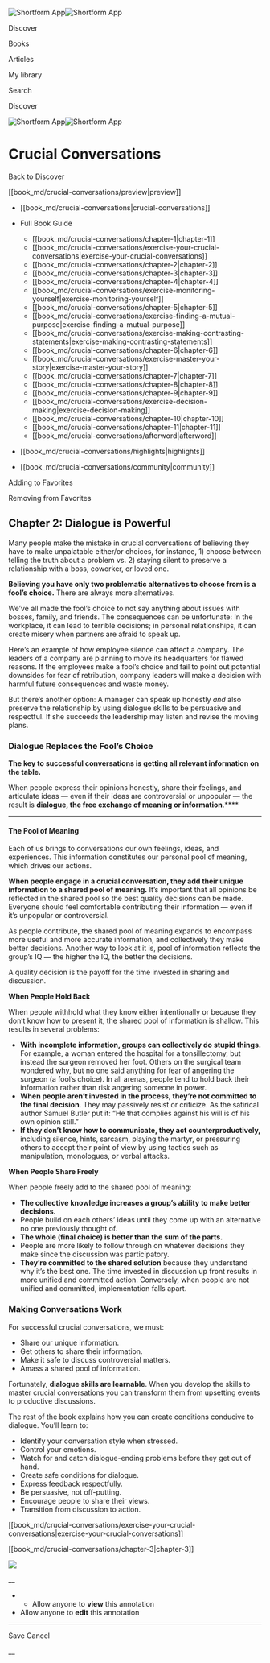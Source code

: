 ![Shortform App](/img/logo.36a2399e.svg)![Shortform App](/img/logo-dark.70c1b072.svg)

Discover

Books

Articles

My library

Search

Discover

![Shortform App](/img/logo.36a2399e.svg)![Shortform App](/img/logo-dark.70c1b072.svg)

# Crucial Conversations

Back to Discover

[[book_md/crucial-conversations/preview|preview]]

  * [[book_md/crucial-conversations|crucial-conversations]]
  * Full Book Guide

    * [[book_md/crucial-conversations/chapter-1|chapter-1]]
    * [[book_md/crucial-conversations/exercise-your-crucial-conversations|exercise-your-crucial-conversations]]
    * [[book_md/crucial-conversations/chapter-2|chapter-2]]
    * [[book_md/crucial-conversations/chapter-3|chapter-3]]
    * [[book_md/crucial-conversations/chapter-4|chapter-4]]
    * [[book_md/crucial-conversations/exercise-monitoring-yourself|exercise-monitoring-yourself]]
    * [[book_md/crucial-conversations/chapter-5|chapter-5]]
    * [[book_md/crucial-conversations/exercise-finding-a-mutual-purpose|exercise-finding-a-mutual-purpose]]
    * [[book_md/crucial-conversations/exercise-making-contrasting-statements|exercise-making-contrasting-statements]]
    * [[book_md/crucial-conversations/chapter-6|chapter-6]]
    * [[book_md/crucial-conversations/exercise-master-your-story|exercise-master-your-story]]
    * [[book_md/crucial-conversations/chapter-7|chapter-7]]
    * [[book_md/crucial-conversations/chapter-8|chapter-8]]
    * [[book_md/crucial-conversations/chapter-9|chapter-9]]
    * [[book_md/crucial-conversations/exercise-decision-making|exercise-decision-making]]
    * [[book_md/crucial-conversations/chapter-10|chapter-10]]
    * [[book_md/crucial-conversations/chapter-11|chapter-11]]
    * [[book_md/crucial-conversations/afterword|afterword]]
  * [[book_md/crucial-conversations/highlights|highlights]]
  * [[book_md/crucial-conversations/community|community]]



Adding to Favorites 

Removing from Favorites 

## Chapter 2: Dialogue is Powerful

Many people make the mistake in crucial conversations of believing they have to make unpalatable either/or choices, for instance, 1) choose between telling the truth about a problem vs. 2) staying silent to preserve a relationship with a boss, coworker, or loved one.

**Believing you have only two problematic alternatives to choose from is a fool’s choice.** There are always more alternatives.

We’ve all made the fool’s choice to not say anything about issues with bosses, family, and friends. The consequences can be unfortunate: In the workplace, it can lead to terrible decisions; in personal relationships, it can create misery when partners are afraid to speak up.

Here’s an example of how employee silence can affect a company. The leaders of a company are planning to move its headquarters for flawed reasons. If the employees make a fool’s choice and fail to point out potential downsides for fear of retribution, company leaders will make a decision with harmful future consequences and waste money.

But there’s another option: A manager can speak up honestly _and_ also preserve the relationship by using dialogue skills to be persuasive and respectful. If she succeeds the leadership may listen and revise the moving plans.

### Dialogue Replaces the Fool’s Choice

**The key to successful conversations is getting all relevant information on the table.**

When people express their opinions honestly, share their feelings, and articulate ideas — even if their ideas are controversial or unpopular — the result is **dialogue, the free exchange of meaning or information**.****

* * *

#### T**he Pool of Meaning**

Each of us brings to conversations our own feelings, ideas, and experiences. This information constitutes our personal pool of meaning, which drives our actions.

**When people engage in a crucial conversation, they add their unique information to a shared pool of meaning.** It’s important that all opinions be reflected in the shared pool so the best quality decisions can be made. Everyone should feel comfortable contributing their information — even if it’s unpopular or controversial.

As people contribute, the shared pool of meaning expands to encompass more useful and more accurate information, and collectively they make better decisions. Another way to look at it is, pool of information reflects the group’s IQ — the higher the IQ, the better the decisions.

A quality decision is the payoff for the time invested in sharing and discussion.

**When People Hold Back**

When people withhold what they know either intentionally or because they don’t know how to present it, the shared pool of information is shallow. This results in several problems:

  * **With incomplete information, groups can collectively do stupid things.** For example, a woman entered the hospital for a tonsillectomy, but instead the surgeon removed her foot. Others on the surgical team wondered why, but no one said anything for fear of angering the surgeon (a fool’s choice). In all arenas, people tend to hold back their information rather than risk angering someone in power.
  * **When people aren’t invested in the process, they’re not committed to the final decision**. They may passively resist or criticize. As the satirical author Samuel Butler put it: “He that complies against his will is of his own opinion still.”
  * **If they don’t know how to communicate, they act counterproductively,** including silence, hints, sarcasm, playing the martyr, or pressuring others to accept their point of view by using tactics such as manipulation, monologues, or verbal attacks.



**When People Share Freely**

When people freely add to the shared pool of meaning:

  * **The collective knowledge increases a group’s ability to make better decisions.**
  * People build on each others’ ideas until they come up with an alternative no one previously thought of.
  * **The whole (final choice) is better than the sum of the parts.**
  * People are more likely to follow through on whatever decisions they make since the discussion was participatory.
  * **They’re committed to the shared solution** because they understand why it’s the best one. The time invested in discussion up front results in more unified and committed action. Conversely, when people are not unified and committed, implementation falls apart.



### Making Conversations Work

For successful crucial conversations, we must:

  * Share our unique information.
  * Get others to share their information.
  * Make it safe to discuss controversial matters.
  * Amass a shared pool of information.



Fortunately, **dialogue skills are learnable**. When you develop the skills to master crucial conversations you can transform them from upsetting events to productive discussions.

The rest of the book explains how you can create conditions conducive to dialogue. You’ll learn to:

  * Identify your conversation style when stressed.
  * Control your emotions.
  * Watch for and catch dialogue-ending problems before they get out of hand.
  * Create safe conditions for dialogue.
  * Express feedback respectfully.
  * Be persuasive, not off-putting.
  * Encourage people to share their views.
  * Transition from discussion to action.



[[book_md/crucial-conversations/exercise-your-crucial-conversations|exercise-your-crucial-conversations]]

[[book_md/crucial-conversations/chapter-3|chapter-3]]

![](https://bat.bing.com/action/0?ti=56018282&Ver=2&mid=0cbe9346-09dc-4fa8-bda7-55db55e2334a&sid=49fff5b0636c11eeb9c611038afc8668&vid=4a005010636c11ee80c703d4c4a7acd5&vids=0&msclkid=N&pi=0&lg=en-US&sw=800&sh=600&sc=24&nwd=1&tl=Shortform%20%7C%20Book&p=https%3A%2F%2Fwww.shortform.com%2Fapp%2Fbook%2Fcrucial-conversations%2Fchapter-2&r=&lt=330&evt=pageLoad&sv=1&rn=86730)

__

  *   * Allow anyone to **view** this annotation
  * Allow anyone to **edit** this annotation



* * *

Save Cancel

__



